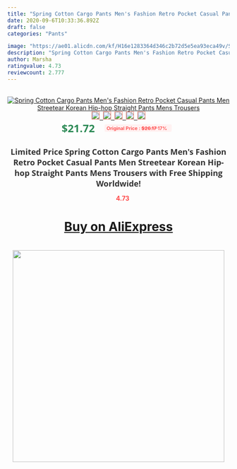 ```yaml
---
title: "Spring Cotton Cargo Pants Men's Fashion Retro Pocket Casual Pants Men Streetear Korean Hip-hop Straight Pants Mens Trousers"
date: 2020-09-6T10:33:36.892Z
draft: false
categories: "Pants"

image: "https://ae01.alicdn.com/kf/H16e1283364d346c2b72d5e5ea93eca49v/Spring-Cotton-Cargo-Pants-Men-s-Fashion-Retro-Pocket-Casual-Pants-Men-Streetear-Korean-Hip-hop.jpg"
description: "Spring Cotton Cargo Pants Men's Fashion Retro Pocket Casual Pants Men Streetear Korean Hip-hop Straight Pants Mens Trousers"
author: Marsha
ratingvalue: 4.73
reviewcount: 2.777
---
```

<br>
<div style="text-align: center;">
<a href="https://s.click.aliexpress.com/e/_A8QDW9" target="_blank" rel="nofollow noopener noreferrer"><img alt="Spring Cotton Cargo Pants Men's Fashion Retro Pocket Casual Pants Men Streetear Korean Hip-hop Straight Pants Mens Trousers" class="magnifier-image" src="https://ae01.alicdn.com/kf/H16e1283364d346c2b72d5e5ea93eca49v/Spring-Cotton-Cargo-Pants-Men-s-Fashion-Retro-Pocket-Casual-Pants-Men-Streetear-Korean-Hip-hop.jpg_640x640.jpg">
<br>
<img style="border:1px solid salmon" src="https://ae01.alicdn.com/kf/H16e1283364d346c2b72d5e5ea93eca49v/Spring-Cotton-Cargo-Pants-Men-s-Fashion-Retro-Pocket-Casual-Pants-Men-Streetear-Korean-Hip-hop.jpg_120x120.jpg">&nbsp;&nbsp;<img style="border:1px solid salmon" src="https://ae01.alicdn.com/kf/H908ee0913c8b4ba88caf82439e7a62afG/Spring-Cotton-Cargo-Pants-Men-s-Fashion-Retro-Pocket-Casual-Pants-Men-Streetear-Korean-Hip-hop.jpg_120x120.jpg">&nbsp;&nbsp;<img style="border:1px solid salmon" src="https://ae01.alicdn.com/kf/Hda0e4eba197a4c54801a4248d0d85384H/Spring-Cotton-Cargo-Pants-Men-s-Fashion-Retro-Pocket-Casual-Pants-Men-Streetear-Korean-Hip-hop.jpg_120x120.jpg">&nbsp;&nbsp;<img style="border:1px solid salmon" src="https://ae01.alicdn.com/kf/H1e27c3506a2f420795b18ae356be18e0y/Spring-Cotton-Cargo-Pants-Men-s-Fashion-Retro-Pocket-Casual-Pants-Men-Streetear-Korean-Hip-hop.jpg_120x120.jpg">&nbsp;&nbsp;<img style="border:1px solid salmon" src="https://ae01.alicdn.com/kf/Hb03da1cf11e64c38864c4a015356a3bbN/Spring-Cotton-Cargo-Pants-Men-s-Fashion-Retro-Pocket-Casual-Pants-Men-Streetear-Korean-Hip-hop.jpg_120x120.jpg"></a></div><br0>
<div style="text-align: center;"><span style="background-color: white; border: 0px; box-sizing: border-box; color: seagreen; display: inline-block; font-family: &quot;open sans&quot; , &quot;arial&quot; , &quot;helvetica&quot; , sans-serif , &quot;heiti&quot;; font-size: 24px; font-stretch: inherit; font-weight: 700; line-height: inherit; margin: 0px 10px 0px 0px; padding: 0px; vertical-align: middle;">$21.72 </span>
<span style="background: rgb(255 , 241 , 241); border-radius: 3px; border: 0px; box-sizing: border-box; color: #ff4747; display: inline-block; font-family: inherit; font-size: 12px; font-stretch: inherit; font-style: inherit; font-variant: inherit; font-weight: 600; line-height: inherit; margin: 0px; padding: 2px 5px; transform: scale(0.9); vertical-align: middle;">Original Price : <b style="text-decoration: line-through;">$26.17 </b> 17%&nbsp;&nbsp;</span></div>
<h1 style="color: #333333; display: inline-block; font-family: &quot;open sans&quot; , &quot;arial&quot; , &quot;helvetica&quot; , sans-serif , &quot;heiti&quot;; font-size: 18px; font-stretch: inherit; font-weight: 700; text-align: center;">Limited Price Spring Cotton Cargo Pants Men's Fashion Retro Pocket Casual Pants Men Streetear Korean Hip-hop Straight Pants Mens Trousers with Free Shipping Worldwide!</h1>
<div style="color: #ff4747; text-align: center;">
<img src="https://4.bp.blogspot.com/-M0ZcTcb-5uY/XleCXlxnR4I/AAAAAAAAAEc/OrjgMkXV1oMQFaCRZj5HQwOCBcu3w1FegCPcBGAYYCw/s1600/star.png" style="height: 15px;">&nbsp;<b>4.73</b></div>
<div class="button_cont" align="center"><a class="buynow_a" href="https://s.click.aliexpress.com/e/_A8QDW9" target="_blank" rel="nofollow noopener noreferrer"><H1>Buy on AliExpress</H1></a></div><br>
<div class="separator" style="clear: both; text-align: center;">
<img src="https://lh3.googleusercontent.com/-pTy5HemUv9M/XlePHvY0dAI/AAAAAAAAAE4/0nX5iRUoIWY8eMW9Dpxeirr157OZliDIgCLcBGAsYHQ/s1600/badge.gif" width="480">
</div>
